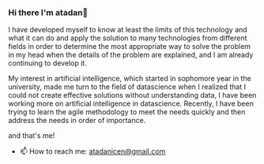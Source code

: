 ### Hi there I'm atadan👋
I have developed myself to know at least the limits of this technology and what it can do and apply the solution to many technologies from different fields in order to determine the most appropriate way to solve the problem in my head when the details of the problem are explained, and I am already continuing to develop it.

My interest in artificial intelligence, which started in sophomore year in the university, made me turn to the field of datascience when I realized that I could not create effective solutions without understanding data, I have been working more on artificial intelligence in datascience. Recently, I have been trying to learn the agile methodology to meet the needs quickly and then address the needs in order of importance.

and that's me! 

- 📫 How to reach me: atadanicen@gmail.com

<!--
**atadanicen/atadanicen** is a ✨ _special_ ✨ repository because its `README.md` (this file) appears on your GitHub profile.

Here are some ideas to get you started:

- 🔭 I’m currently working on ...
- 🌱 I’m currently learning ...
- 👯 I’m looking to collaborate on ...
- 🤔 I’m looking for help with ...
- 💬 Ask me about ...
- 📫 How to reach me: ...
- 😄 Pronouns: ...
- ⚡ Fun fact: ...
-->

